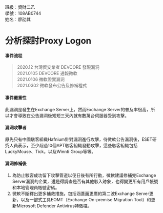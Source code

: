 班級：資財二乙  
學號：108AB0744  
姓名：廖劭其  

# 分析探討Proxy Logon
#### 事件流程
> 2020.12 台灣資安業者 DEVCORE 發現漏洞  
> 2021.0105 DEVCORE 通報微軟  
> 2021.0106 微軟證實漏洞  
> 2021.0302 微軟發布公告及修補程式  

#### 事件嚴重性
此漏洞是發生在Exchange Server上，然而Exchange Server的普及率很高，所以才會導致在公告漏洞後短短三天內就有數萬台伺服器受到攻擊。

#### 漏洞攻擊者
原先只有中國駭客組織Hafnium針對漏洞進行攻擊，待微軟公告漏洞後，ESET研究人員表示，至少超過10個APT駭客組織發動攻擊，這些駭客組織包括LuckyMouse、Tick，以及Winnti Group等等。

#### 漏洞修補後
1. 為防止駭客成功留下攻擊管道以便日後有所行動，微軟建議修補完Exchange Server漏洞的企業，還是得調查是否有其他駭入跡象，也得變更所有用戶帳號和本地管理員帳號密碼。
2. 微軟不斷釋出更多補救措施，包括涵蓋面更廣的第二波Exchange Server更新，以及一鍵式工具EOMT（Exchange On-premise Migration Tool）和更新Microsoft Defender Antivirus特徵檔。
